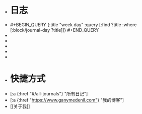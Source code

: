 - # 日志
- #+BEGIN_QUERY
  {:title "week day"
  :query [:find ?title
  :where
  [:block/journal-day ?title]]}
  #+END_QUERY
-
-
-
-
-
- # 快捷方式
- [:a {:href "#/all-journals"} "所有日记"]
- [:a {:href "https://www.ganymedenil.com"} "我的博客"]
- [[关于我]]